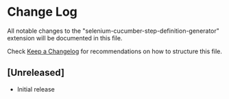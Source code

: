# Change Log

All notable changes to the "selenium-cucumber-step-definition-generator" extension will be documented in this file.

Check [Keep a Changelog](http://keepachangelog.com/) for recommendations on how to structure this file.

## [Unreleased]

- Initial release
